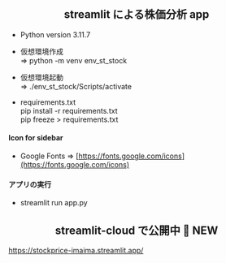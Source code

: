 ## <div align="center">streamlit による株価分析 app </div>

- Python version 3.11.7

- 仮想環境作成<br>
  => python -m venv env_st_stock

- 仮想環境起動<br>
  => .\/env_st_stock/Scripts/activate

- requirements.txt<br>
  pip install -r requirements.txt<br>
  pip freeze > requirements.txt

#### Icon for sidebar

- Google Fonts => [https://fonts.google.com/icons](https://fonts.google.com/icons)

#### アプリの実行

- streamlit run app.py

## <div align="center">streamlit-cloud で公開中 🚀 NEW</div>

https://stockprice-imaima.streamlit.app/
